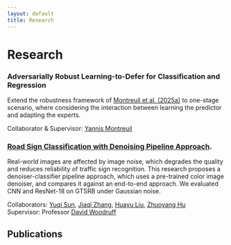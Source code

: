 ```yaml
---
layout: default
title: Research
---
```

# Research

### Adversarially Robust Learning-to-Defer for Classification and Regression
Extend the robustness framework of [Montreuil et al. (2025a)](https://arxiv.org/abs/2410.15729) to one-stage scenario, where considering the interaction between learning the predictor and adapting the experts.

Collaborator & Supervisor: [Yannis Montreuil](mailto:yannis.montreuil@u.nus.edu)

### [Road Sign Classification with Denoising Pipeline Approach](https://github.com/FisherSkyi/classify_denoise_SwinIR). 

Real-world images are affected by image noise, which degrades the quality and reduces reliability of traffic sign recognition. This research proposes a denoiser-classifier pipeline approach, which uses a pre-trained color image denoiser, and compares it against an end-to-end approach. We evaluated CNN and ResNet-18 on GTSRB under Gaussian noise.

Collaborators: [Yuqi Sun](mailto:yuqisun@umich.edu), [Jiaqi Zhang](mailto:jiaqi.zhang3@mail.mcgill.ca), [Huayu Liu](mailto:huayul3@uci.edu), [Zhuoyang Hu](mailto:zh315@sussex.ac.uk)  
Supervisor: Professor [David Woodruff](mailto:dwoodruf@andrew.cmu.edu)


## Publications

<!-- One-stage robust L2D targetted @ AISTATS 2026 -->

